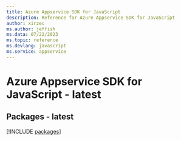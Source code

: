 ```yaml
---
title: Azure Appservice SDK for JavaScript
description: Reference for Azure Appservice SDK for JavaScript
author: xirzec
ms.author: jeffish
ms.data: 07/22/2023
ms.topic: reference
ms.devlang: javascript
ms.service: appservice
---
```

# Azure Appservice SDK for JavaScript - latest
## Packages - latest
[!INCLUDE [packages](appservice-index.md)]